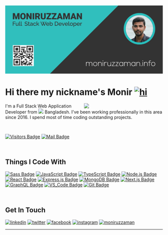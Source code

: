 [![Banner](https://github.com/EhtsYour/EhtsYour/blob/main/Banner.png)](https://github.com/EhtsYour)

# Hi there my nickname's Monir [<img src="https://user-images.githubusercontent.com/1303154/88677602-1635ba80-d120-11ea-84d8-d263ba5fc3c0.gif" width="28px" alt="hi">](https://github.com/EhtsYour)

[<img align="right" width="50%" src="https://github-readme-stats.vercel.app/api?username=EhtsYour&show_icons=true&count_private=true&hide_title=true&bg_color=10,333333,333333,30BFBD&title_color=fff&text_color=fff&icon_color=fff">](https://github.com/EhtsYour)

I'm a Full Stack Web Application Developer from [<img src="https://image.flaticon.com/icons/svg/323/323299.svg" width="13"/>](https://github.com/EhtsYour) Bangladesh. I've been working professionally in this area since 2016. I spend most of time coding outstanding projects.

<br>

[![Visitors Badge](https://komarev.com/ghpvc/?username=EhtsYour&style=flat-square&label=Profile+Views&color=30BFBD)](https://github.com/EhtsYour)
[![Mail Badge](https://img.shields.io/badge/contact@moniruzzaman.info-orange?style=flat-square&logo=Gmail&logoColor=white)](mailto:contact@moniruzzaman.info)

<br>

## Things I Code With 
[![Sass Badge](https://img.shields.io/badge/Sass-CC6699?style=for-the-badge&logo=sass&logoColor=white)](https://github.com/EhtsYour)
[![JavaScript Badge](https://img.shields.io/badge/JavaScript-F7DF1E?style=for-the-badge&logo=javascript&logoColor=white)](https://github.com/EhtsYour)
[![TypeScript Badge](https://img.shields.io/badge/TypeScript-007ACC?style=for-the-badge&logo=typescript&logoColor=white)](https://github.com/EhtsYour)
[![Node.js Badge](https://img.shields.io/badge/Node.js-339933?style=for-the-badge&logo=nodedotjs&logoColor=white)](https://github.com/EhtsYour)
[![React Badge](https://img.shields.io/badge/React-61DBFB?style=for-the-badge&logo=react&logoColor=black)](https://github.com/EhtsYour)
[![Express.js Badge](https://img.shields.io/badge/Express.js-000000?style=for-the-badge&logo=express&logoColor=white)](https://github.com/EhtsYour)
[![MongoDB Badge](https://img.shields.io/badge/MongoDB-4EA94B?style=for-the-badge&logo=mongodb&logoColor=white)](https://github.com/EhtsYour)
[![Next.js Badge](https://img.shields.io/badge/Next.js-000000?style=for-the-badge&logo=nextdotjs&logoColor=white)](https://github.com/EhtsYour)
[![GraphQL Badge](https://img.shields.io/badge/GraphQl-e535ab?style=for-the-badge&logo=node.js&logoColor=white)](https://github.com/EhtsYour)
[![VS_Code Badge](https://img.shields.io/badge/VS_Code-0078D4?style=for-the-badge&logo=visual-studio-code&logoColor=white)](https://github.com/EhtsYour)
[![Git Badge](https://img.shields.io/badge/Git-F05032?style=for-the-badge&logo=git&logoColor=white)](https://github.com/EhtsYour)

<br>

## Get In Touch
[<img src='https://img.shields.io/badge/LinkedIn-0077B5?style=for-the-badge&logo=linkedin&logoColor=white' alt='linkedin' height='40'>](https://www.linkedin.com/in/ehtsyour/)
[<img src='https://img.shields.io/badge/Twitter-1DA1F2?style=for-the-badge&logo=twitter&logoColor=white' alt='twitter' height='40'>](https://www.twitter.com/EhtsYour/)
[<img src='https://img.shields.io/badge/Facebook-1877F2?style=for-the-badge&logo=facebook&logoColor=white' alt='facebook' height='40'>](https://www.facebook.com/EhtsYour/)
[<img src='https://img.shields.io/badge/Instagram-E4405F?style=for-the-badge&logo=instagram&logoColor=white' alt='instagram' height='40'>](https://www.instagram.com/ehtsyour/)
[<img src='https://img.shields.io/badge/Website-16B6D2?style=for-the-badge&logo=Google-chrome&logoColor=white' alt='moniruzzaman' height='40'>](https://www.moniruzzaman.info/)

---
